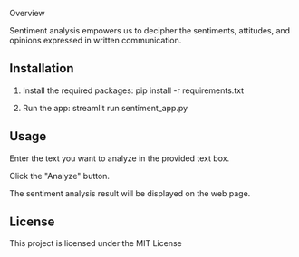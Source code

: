 Overview

Sentiment analysis empowers us to decipher the sentiments, attitudes, and opinions expressed in written communication.

## Installation

1.  Install the required packages:
    pip install -r requirements.txt

2.  Run the app:
    streamlit run sentiment_app.py

## Usage

Enter the text you want to analyze in the provided text box.

Click the "Analyze" button.

The sentiment analysis result will be displayed on the web page.


## License

This project is licensed under the MIT License 